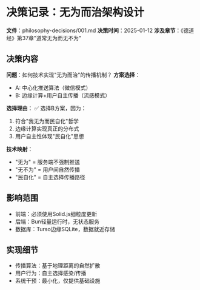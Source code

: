# 决策记录：无为而治架构设计
**文件**：philosophy-decisions/001.md
**决策时间**：2025-01-12
**涉及章节**：《德道经》第37章"道常无为而无不为"

## 决策内容
**问题**：如何技术实现"无为而治"的传播机制？
**方案选择**：
- A: 中心化推送算法（微信模式）
- B: 边缘计算+用户自主传播（流感模式）

**选择理由**：
✅ 选择B方案，因为：
1. 符合"我无为而民自化"哲学
2. 边缘计算实现真正的分布式
3. 用户自主性体现"民自化"思想

**技术映射**：
- "无为" = 服务端不强制推送
- "无不为" = 用户间自然传播
- "民自化" = 自主选择传播路径

## 影响范围
- 前端：必须使用Solid.js细粒度更新
- 后端：Bun轻量运行时，无状态服务
- 数据库：Turso边缘SQLite，数据就近存储

## 实现细节
- 传播算法：基于地理距离的自然扩散
- 用户行为：自主选择感染/传播
- 系统干预：最小化，仅提供基础设施

